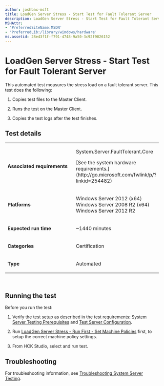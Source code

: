 ```yaml
---
author: joshbax-msft
title: LoadGen Server Stress - Start Test for Fault Tolerant Server
description: LoadGen Server Stress - Start Test for Fault Tolerant Server
MSHAttr:
- 'PreferredSiteName:MSDN'
- 'PreferredLib:/library/windows/hardware'
ms.assetid: 28e43f1f-f791-4748-9a50-3c92f9026152
---
```


# LoadGen Server Stress - Start Test for Fault Tolerant Server


This automated test measures the stress load on a fault tolerant server. This test does the following:

1.  Copies test files to the Master Client.

2.  Runs the test on the Master Client.

3.  Copies the test logs after the test finishes.

## Test details


<table>
<colgroup>
<col width="50%" />
<col width="50%" />
</colgroup>
<tbody>
<tr class="odd">
<td><p><strong>Associated requirements</strong></p></td>
<td><p>System.Server.FaultTolerant.Core</p>
<p>[See the system hardware requirements.](http://go.microsoft.com/fwlink/p/?linkid=254482)</p></td>
</tr>
<tr class="even">
<td><p><strong>Platforms</strong></p></td>
<td><p>Windows Server 2012 (x64) Windows Server 2008 R2 (x64) Windows Server 2012 R2</p></td>
</tr>
<tr class="odd">
<td><p><strong>Expected run time</strong></p></td>
<td><p>~1440 minutes</p></td>
</tr>
<tr class="even">
<td><p><strong>Categories</strong></p></td>
<td><p>Certification</p></td>
</tr>
<tr class="odd">
<td><p><strong>Type</strong></p></td>
<td><p>Automated</p></td>
</tr>
</tbody>
</table>

 

## Running the test


Before you run the test:

1.  Verify the test setup as described in the test requirements: [System Server Testing Prerequisites](system-server-testing-prerequisites.md) and [Test Server Configuration](test-server-configuration.md).

2.  Run [LoadGen Server Stress - Run First - Set Machine Policies](loadgen-server-stress---run-first---set-machine-policies318d804e-aa8f-4ffb-8ce2-963cea2f1a40.md) first, to setup the correct machine policy settings.

3.  From HCK Studio, select and run test.

## Troubleshooting


For troubleshooting information, see [Troubleshooting System Server Testing](troubleshooting-system-server-testing.md).

 

 






